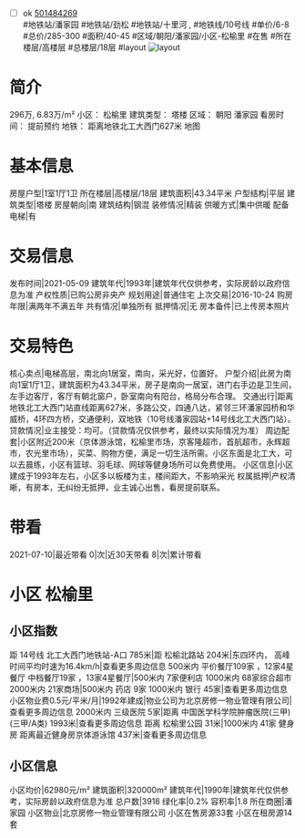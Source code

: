 - [ ] ok [501484269](https://bj.5i5j.com/ershoufang/501484269.html)  
 #地铁站/潘家园 #地铁站/劲松 #地铁站/十里河 ,  #地铁线/10号线
#单价/6-8 #总价/285-300 #面积/40-45   #区域/朝阳/潘家园/小区-松榆里 #在售 #所在楼层/高楼层 #总楼层/18层 #layout 
![layout](http://image2a.5i5j.com/bdir/layout/9a66935013524aa99ac51bdfa847419a.jpg_P5.jpg) 
# 简介 
 296万,  6.83万/m² 
小区： 松榆里
建筑类型： 塔楼
区域： 朝阳 潘家园
看房时间： 提前预约
地铁： 距离地铁北工大西门627米 地图
# 基本信息 
 房屋户型|1室1厅1卫
所在楼层|高楼层/18层
建筑面积|43.34平米
户型结构|平层
建筑类型|塔楼
房屋朝向|南
建筑结构|钢混
装修情况|精装
供暖方式|集中供暖
配备电梯|有
# 交易信息 
 发布时间|2021-05-09
建筑年代|1993年|建筑年代仅供参考，实际房龄以政府信息为准
产权性质|已购公房非央产
规划用途|普通住宅
上次交易|2016-10-24
购房年限|满两年不满五年
共有情况|单独所有
抵押情况|无
房本备件|已上传房本照片
# 交易特色 
 核心卖点|电梯高层，南北向1居室，南向，采光好，位置好。
户型介绍|此房为南向1室1厅1卫，建筑面积为43.34平米，房子是南向一居室，进门右手边是卫生间，左手边客厅，客厅有朝北窗户，卧室南向有阳台，格局分布合理。
交通出行|距离地铁北工大西门站直线距离627米，多路公交，四通八达，紧邻三环潘家园桥和华威桥，4环四方桥，交通便利，双地铁（10号线潘家园站+14号线北工大西门站）。
贷款情况|业主接受：均可。（贷款情况仅供参考，最终以实际情况为准）
周边配套|小区附近200米（京体游泳馆，松榆里市场，京客隆超市，首航超市，永辉超市，农光里市场），买菜、购物方便，满足一切生活所需。小区东面是北工大，可以去晨练，小区有篮球、羽毛球、网球等健身场所可以免费使用。
小区信息|小区建成于1993年左右，小区多以板楼为主，楼间距大，不影响采光
权属抵押|产权清晰，有房本，无纠纷无抵押，业主诚心出售，看房提前联系。
# 带看 
 2021-07-10|最近带看	 0|次|近30天带看	 8|次|累计带看
# 小区 松榆里
## 小区指数 
 距 14号线 北工大西门地铁站-A口 785米|距 松榆北路站 204米|东四环内， 高峰时间平均时速为16.4km/h|查看更多周边信息
500米内 平价餐厅109家 ，12家4星餐厅
中档餐厅19家 ，13家4星餐厅|500米内 7家便利店
1000米内 68家综合超市
2000米内 21家商场|500米内 药店 9家
1000米内 银行 45家|查看更多周边信息
小区物业费0.5元/平米/月|1992年建成|物业公司为北京房修一物业管理有限公司|查看更多周边信息
2000米内 三级医院 5家|距离 中国医学科学院肿瘤医院(三甲) (三甲/A类) 1993米|查看更多周边信息
距离 松榆里公园 31米|1000米内 41家 健身房
距离最近健身房京体游泳馆 437米|查看更多周边信息
## 小区信息 
 小区均价|62980元/m²
建筑面积|320000m²
建筑年代|1990年|建筑年代仅供参考，实际房龄以政府信息为准
总户数|3918
绿化率|0.2%
容积率|1.8
所在商圈|潘家园
小区物业|北京房修一物业管理有限公司
小区在售房源33套
小区在租房源14套

